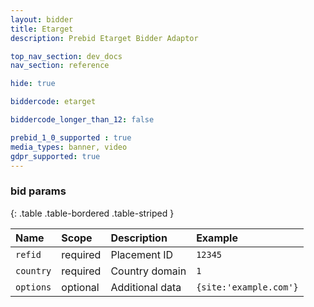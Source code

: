 ```yaml
---
layout: bidder
title: Etarget
description: Prebid Etarget Bidder Adaptor 

top_nav_section: dev_docs
nav_section: reference

hide: true

biddercode: etarget

biddercode_longer_than_12: false

prebid_1_0_supported : true
media_types: banner, video
gdpr_supported: true
---
```



### bid params

{: .table .table-bordered .table-striped }

| Name | Scope | Description | Example |
| :--- | :---- | :---------- | :------ |
| `refid` | required | Placement ID | `12345` |
| `country` | required | Country domain | `1` |
| `options` | optional | Additional data | `{site:'example.com'}` |
